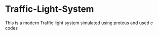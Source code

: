 # Traffic-Light-System
This is a modern Traffic light system simulated using proteus and used c codes
